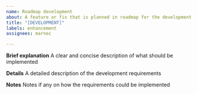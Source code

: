 ```yaml
---
name: Roadmap development
about: A feature or fix that is planned in roadmap for the development of the product
title: "[DEVELOPMENT]"
labels: enhancement
assignees: marnec

---
```


**Brief explanation**
A clear and concise description of what should be implemented

**Details**
A detailed description of the development requirements

**Notes**
Notes if any on how the requirements could be implemented
